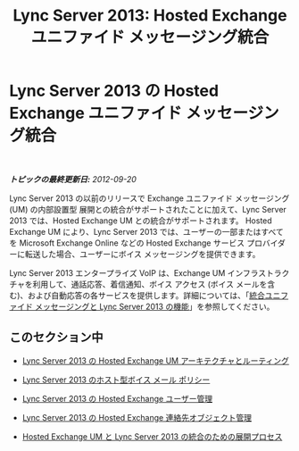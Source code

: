 ﻿---
title: 'Lync Server 2013: Hosted Exchange ユニファイド メッセージング統合'
TOCTitle: Hosted Exchange ユニファイド メッセージング統合
ms:assetid: f4de0165-da3b-499e-98fc-28ddd0db02d5
ms:mtpsurl: https://technet.microsoft.com/ja-jp/library/Gg413027(v=OCS.15)
ms:contentKeyID: 48274136
ms.date: 05/19/2016
mtps_version: v=OCS.15
ms.translationtype: HT
---

# Lync Server 2013 の Hosted Exchange ユニファイド メッセージング統合

 

_**トピックの最終更新日:** 2012-09-20_

Lync Server 2013 の以前のリリースで Exchange ユニファイド メッセージング (UM) の内部設置型 展開との統合がサポートされたことに加えて、Lync Server 2013 では、Hosted Exchange UM との統合がサポートされます。 Hosted Exchange UM により、Lync Server 2013 では、ユーザーの一部またはすべてを Microsoft Exchange Online などの Hosted Exchange サービス プロバイダーに転送した場合、ユーザーにボイス メッセージングを提供できます。

Lync Server 2013 エンタープライズ VoIP は、Exchange UM インフラストラクチャを利用して、通話応答、着信通知、ボイス アクセス (ボイス メールを含む)、および自動応答の各サービスを提供します。詳細については、「[統合ユニファイド メッセージングと Lync Server 2013 の機能](lync-server-2013-features-of-integrated-unified-messaging.md)」を参照してください。

## このセクション中

  - [Lync Server 2013 の Hosted Exchange UM アーキテクチャとルーティング](lync-server-2013-hosted-exchange-um-architecture-and-routing.md)

  - [Lync Server 2013 のホスト型ボイス メール ポリシー](lync-server-2013-hosted-voice-mail-policies.md)

  - [Lync Server 2013 の Hosted Exchange ユーザー管理](lync-server-2013-hosted-exchange-user-management.md)

  - [Lync Server 2013 の Hosted Exchange 連絡先オブジェクト管理](lync-server-2013-hosted-exchange-contact-object-management.md)

  - [Hosted Exchange UM と Lync Server 2013 の統合のための展開プロセス](lync-server-2013-deployment-process-for-integrating-hosted-exchange-um.md)

